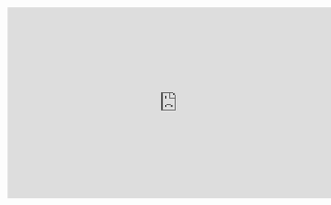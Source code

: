 <iframe width="768" height="432" src="https://miro.com/app/live-embed/uXjVOVvd-GQ=/?moveToViewport=-875,-742,2110,1296" frameBorder="0" scrolling="no" allowFullScreen></iframe>
